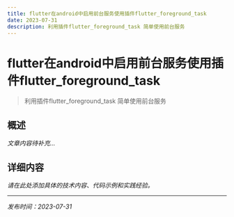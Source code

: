```yaml
---
title: flutter在android中启用前台服务使用插件flutter_foreground_task
date: 2023-07-31
description: 利用插件flutter_foreground_task 简单使用前台服务
---
```


# flutter在android中启用前台服务使用插件flutter_foreground_task

> 利用插件flutter_foreground_task 简单使用前台服务

## 概述

*文章内容待补充...*

## 详细内容

*请在此处添加具体的技术内容、代码示例和实践经验。*

---

*发布时间：2023-07-31*
